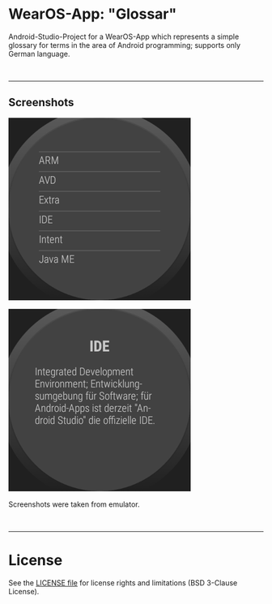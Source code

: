 # WearOS-App: "Glossar"

Android-Studio-Project for a WearOS-App which represents a simple glossary for terms
in the area of Android programming; supports only German language.

<br>

----
## Screenshots

![Screenshot 1](screenshot_1.png)

![Screenshot 2](screenshot_2.png)

Screenshots were taken from emulator.

<br>

----
# License

See the [LICENSE file](LICENSE.md) for license rights and limitations (BSD 3-Clause License).